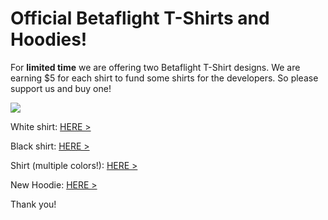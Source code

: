 # Official Betaflight T-Shirts and Hoodies!

For **limited time** we are offering two Betaflight T-Shirt designs.
We are earning $5 for each shirt to fund some shirts for the developers. So please support us and buy one!

![](http://wd-design.de/bf/shirts_new.jpg)

White shirt: [HERE >](https://teespring.com/betaflight-t-shirt#pid=374&cid=100044&sid=front)

Black shirt: [HERE >](https://teespring.com/betaflight-t-shirt_copy_1#pid=374&cid=100046&sid=front)

Shirt (multiple colors!): [HERE >](https://teespring.com/betaflight-shirt#pid=389&cid=100022&sid=front)

New Hoodie: [HERE >](https://teespring.com/betaflight-hoodie#pid=377&cid=100063&sid=front)

Thank you!

